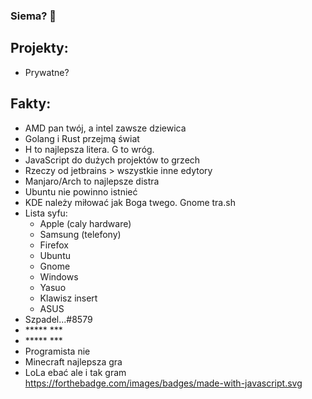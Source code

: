 ### Siema? 👋

## Projekty:

- Prywatne?

## Fakty:
- AMD pan twój, a intel zawsze dziewica
- Golang i Rust przejmą świat
- H to najlepsza litera. G to wróg.
- JavaScript do dużych projektów to grzech
- Rzeczy od jetbrains > wszystkie inne edytory
- Manjaro/Arch to najlepsze distra
- Ubuntu nie powinno istnieć
- KDE należy miłować jak Boga twego. Gnome tra.sh
- Lista syfu:
  - Apple (caly hardware)
  - Samsung (telefony)
  - Firefox
  - Ubuntu
  - Gnome
  - Windows
  - Yasuo
  - Klawisz insert
  - ASUS
- Szpadel...#8579
- \*\*\*\*\* \*\*\*
- \*\*\*\*\* \*\*\*
- Programista nie
- Minecraft najlepsza gra
- LoLa ebać ale i tak gram
https://forthebadge.com/images/badges/made-with-javascript.svg
